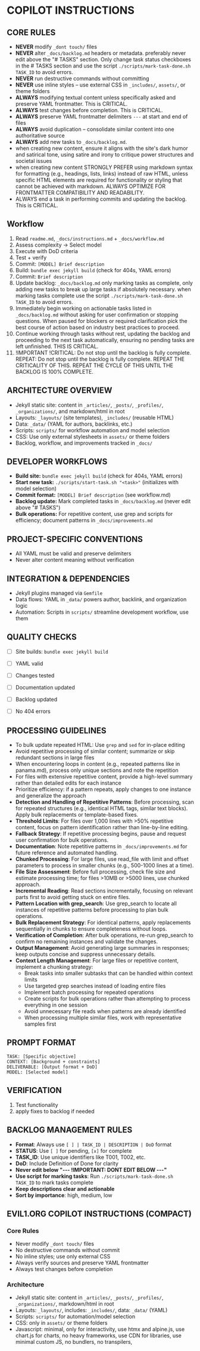 # COPILOT INSTRUCTIONS

## CORE RULES
- **NEVER** modify `_dont touch/` files
- **NEVER** alter `_docs/backlog.md` headers or metadata. preferably never edit above the "# TASKS" section. Only change task status checkboxes in the # TASKS section and use the script `./scripts/mark-task-done.sh TASK_ID` to avoid errors.
- **NEVER** run destructive commands without committing
- **NEVER** use inline styles – use external CSS in `_includes/`, `assets/`, or theme folders
- **ALWAYS** modifying textual content unless specifically asked and preserve YAML frontmatter. This is CRITICAL.
- **ALWAYS** test changes before completion. This is CRITICAL.
- **ALWAYS** preserve YAML frontmatter delimiters `---` at start and end of files
- **ALWAYS** avoid duplication – consolidate similar content into one authoritative source
- **ALWAYS** add new tasks to `_docs/backlog.md`.
- when creating new content, ensure it aligns with the site's dark humor and satirical tone, using satire and irony to critique power structures and societal issues
- when creating new content STRONGLY PREFER using markdown syntax for formatting (e.g., headings, lists, links) instead of raw HTML, unless specific HTML elements are required for functionality or styling that cannot be achieved with markdown. ALWAYS OPTIMIZE FOR FRONTMATTER COMPATIBILITY AND READABILITY.
- ALWAYS end a task in performing commits and updating the backlog. This is CRITICAL.

## Workflow
1. Read `readme.md`, `_docs/instructions.md` + `_docs/workflow.md`
2. Assess complexity → Select model
3. Execute with DoD criteria
4. Test + verify
5. Commit: `[MODEL] Brief description`
3. Build: `bundle exec jekyll build` (check for 404s, YAML errors)
5. Commit: `Brief description`
6. Update backlog: `_docs/backlog.md` only marking tasks as complete, only adding new tasks to break up large tasks if absolutely necessary. when marking tasks complete use the script `./scripts/mark-task-done.sh TASK_ID` to avoid errors. 
7. Immediately begin working on actionable tasks listed in `_docs/backlog.md` without asking for user confirmation or stopping questions. When paused for blockers or required clarification pick the best course of action based on industry best practices to proceed.
8. Continue working through tasks without rest, updating the backlog and proceeding to the next task automatically, ensuring no pending tasks are left unfinished. THIS IS CRITICAL.
9. !IMPORTANT !CRITICAL: Do not stop until the backlog is fully complete. REPEAT: Do not stop until the backlog is fully complete. REPEAT THE CRITICALITY OF THIS. REPEAT THE CYCLE OF THIS UNTIL THE BACKLOG IS 100% COMPLETE.


## ARCHITECTURE OVERVIEW
- Jekyll static site: content in `_articles/`, `_posts/`, `_profiles/`, `_organizations/`, and markdown/html in root
- Layouts: `_layouts/` (site templates), `_includes/` (reusable HTML)
- Data: `_data/` (YAML for authors, backlinks, etc.)
- Scripts: `scripts/` for workflow automation and model selection
- CSS: Use only external stylesheets in `assets/` or theme folders
- Backlog, workflow, and improvements tracked in `_docs/`

## DEVELOPER WORKFLOWS
- **Build site:** `bundle exec jekyll build` (check for 404s, YAML errors)
- **Start new task:** `./scripts/start-task.sh "<task>"` (initializes with model selection)
- **Commit format:** `[MODEL] Brief description` (see workflow.md)
- **Backlog update:** Mark completed tasks in `_docs/backlog.md` (never edit above "# TASKS")
- **Bulk operations:** For repetitive content, use grep and scripts for efficiency; document patterns in `_docs/improvements.md`

## PROJECT-SPECIFIC CONVENTIONS
- All YAML must be valid and preserve delimiters
- Never alter content meaning without verification

## INTEGRATION & DEPENDENCIES
- Jekyll plugins managed via `Gemfile`
- Data flows: YAML in `_data/` powers author, backlink, and organization logic
- Automation: Scripts in `scripts/` streamline development workflow, use them

## QUALITY CHECKS
- [ ] Site builds: `bundle exec jekyll build`
- [ ] YAML valid
- [ ] Changes tested
- [ ] Documentation updated
- [ ] Backlog updated
- [ ] No 404 errors


## PROCESSING GUIDELINES
- To bulk update repeated HTML: Use `grep` and `sed` for in-place editing
- Avoid repetitive processing of similar content; summarize or skip redundant sections in large files
- When encountering loops in content (e.g., repeated patterns like in panama.md), process only unique sections and note the repetition
- For files with extensive repetitive content, provide a high-level summary rather than detailed edits for each instance
- Prioritize efficiency: if a pattern repeats, apply changes to one instance and generalize the approach
- **Detection and Handling of Repetitive Patterns**: Before processing, scan for repeated structures (e.g., identical HTML tags, similar text blocks). Apply bulk replacements or template-based fixes.
- **Threshold Limits**: For files over 1,000 lines with >50% repetitive content, focus on pattern identification rather than line-by-line editing.
- **Fallback Strategy**: If repetitive processing begins, pause and request user confirmation for bulk operations.
- **Documentation**: Note repetitive patterns in `_docs/improvements.md` for future reference and automated handling.
- **Chunked Processing**: For large files, use read_file with limit and offset parameters to process in smaller chunks (e.g., 500-1000 lines at a time).
- **File Size Assessment**: Before full processing, check file size and estimate processing time; for files >10MB or >5000 lines, use chunked approach.
- **Incremental Reading**: Read sections incrementally, focusing on relevant parts first to avoid getting stuck on entire files.
- **Pattern Location with grep_search**: Use grep_search to locate all instances of repetitive patterns before processing to plan bulk operations.
- **Bulk Replacement Strategy**: For identical patterns, apply replacements sequentially in chunks to ensure completeness without loops.
- **Verification of Completion**: After bulk operations, re-run grep_search to confirm no remaining instances and validate the changes.
- **Output Management**: Avoid generating large summaries in responses; keep outputs concise and suppress unnecessary details.
- **Context Length Management**: For large files or repetitive content, implement a chunking strategy:
  - Break tasks into smaller subtasks that can be handled within context limits
  - Use targeted grep searches instead of loading entire files
  - Implement batch processing for repeated operations
  - Create scripts for bulk operations rather than attempting to process everything in one session
  - Avoid unnecessary file reads when patterns are already identified
  - When processing multiple similar files, work with representative samples first

## PROMPT FORMAT
```
TASK: [Specific objective]
CONTEXT: [Background + constraints]
DELIVERABLE: [Output format + DoD]
MODEL: [Selected model]
```

## VERIFICATION
1. Test functionality
2. apply fixes to backlog if needed

## BACKLOG MANAGEMENT RULES
- **Format**: Always use `[ ] | TASK_ID | DESCRIPTION | DoD` format
- **STATUS**: Use `[ ]` for pending, `[x]` for complete
- **TASK_ID**: Use unique identifiers like T001, T002, etc.
- **DoD**: Include Definition of Done for clarity
- **Never edit below "--- !IMPORTANT: DONT EDIT BELOW ---"**
- **Use script for marking tasks**: Run `./scripts/mark-task-done.sh TASK_ID` to mark tasks complete
- **Keep descriptions clear and actionable**
- **Sort by importance**: high, medium, low

## EVIL1.ORG COPILOT INSTRUCTIONS (COMPACT)

### Core Rules
- Never modify `_dont touch/` files
- No destructive commands without commit
- No inline styles; use only external CSS
- Always verify sources and preserve YAML frontmatter
- Always test changes before completion

### Architecture
- Jekyll static site: content in `_articles/`, `_posts/`, `_profiles/`, `_organizations/`, markdown/html in root
- Layouts: `_layouts/`, includes: `_includes/`, data: `_data/` (YAML)
- Scripts: `scripts/` for automation/model selection
- CSS: only in `assets/` or theme folders
- Javascript: minimal, only for interactivity, use htmx and alpine.js, use chart.js for charts, no heavy frameworks, use CDN for libraries, use minimal custom JS, no bundlers, no transpilers, 


